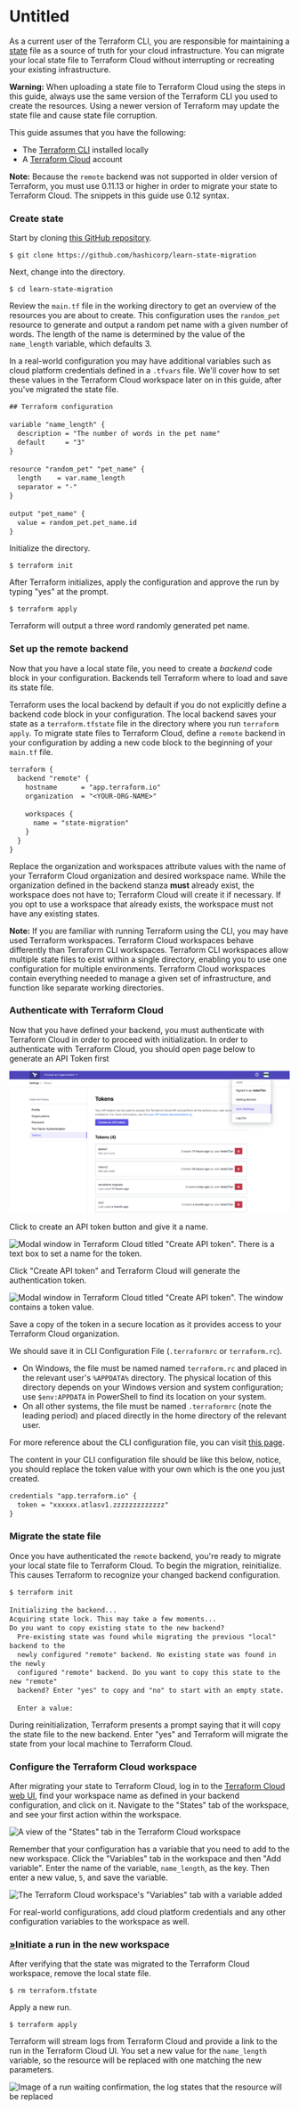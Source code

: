 # Untitled

As a current user of the Terraform CLI, you are responsible for maintaining a [state](https://www.terraform.io/docs/state/index.html) file as a source of truth for your cloud infrastructure. You can migrate your local state file to Terraform Cloud without interrupting or recreating your existing infrastructure.

**Warning:** When uploading a state file to Terraform Cloud using the steps in this guide, always use the same version of the Terraform CLI you used to create the resources. Using a newer version of Terraform may update the state file and cause state file corruption.

This guide assumes that you have the following:

* The [Terraform CLI](https://learn.hashicorp.com/terraform/getting-started/install) installed locally
* A [Terraform Cloud](https://app.terraform.io/) account

**Note:** Because the `remote` backend was not supported in older version of Terraform, you must use 0.11.13 or higher in order to migrate your state to Terraform Cloud. The snippets in this guide use 0.12 syntax.

### Create state

Start by cloning [this GitHub repository](https://github.com/hashicorp/learn-state-migration).

```text
$ git clone https://github.com/hashicorp/learn-state-migration
```

Next, change into the directory.

```text
$ cd learn-state-migration
```

Review the `main.tf` file in the working directory to get an overview of the resources you are about to create. This configuration uses the `random_pet` resource to generate and output a random pet name with a given number of words. The length of the name is determined by the value of the `name_length` variable, which defaults 3.

In a real-world configuration you may have additional variables such as cloud platform credentials defined in a `.tfvars` file. We'll cover how to set these values in the Terraform Cloud workspace later on in this guide, after you've migrated the state file.

```text
## Terraform configuration

variable "name_length" {
  description = "The number of words in the pet name"
  default     = "3"
}

resource "random_pet" "pet_name" {
  length    = var.name_length
  separator = "-"
}

output "pet_name" {
  value = random_pet.pet_name.id
}
```

Initialize the directory.

```text
$ terraform init
```

After Terraform initializes, apply the configuration and approve the run by typing "yes" at the prompt.

```text
$ terraform apply
```

Terraform will output a three word randomly generated pet name.

### Set up the remote backend

Now that you have a local state file, you need to create a _backend_ code block in your configuration. Backends tell Terraform where to load and save its state file.

Terraform uses the local backend by default if you do not explicitly define a backend code block in your configuration. The local backend saves your state as a `terraform.tfstate` file in the directory where you run `terraform apply`. To migrate state files to Terraform Cloud, define a `remote` backend in your configuration by adding a new code block to the beginning of your `main.tf` file.

```text
terraform {
  backend "remote" {
    hostname      = "app.terraform.io"
    organization  = "<YOUR-ORG-NAME>"

    workspaces {
      name = "state-migration"
    }
  }
}
```

Replace the organization and workspaces attribute values with the name of your Terraform Cloud organization and desired workspace name. While the organization defined in the backend stanza **must** already exist, the workspace does not have to; Terraform Cloud will create it if necessary. If you opt to use a workspace that already exists, the workspace must not have any existing states.

**Note:** If you are familiar with running Terraform using the CLI, you may have used Terraform workspaces. Terraform Cloud workspaces behave differently than Terraform CLI workspaces. Terraform CLI workspaces allow multiple state files to exist within a single directory, enabling you to use one configuration for multiple environments. Terraform Cloud workspaces contain everything needed to manage a given set of infrastructure, and function like separate working directories.

### Authenticate with Terraform Cloud

Now that you have defined your backend, you must authenticate with Terraform Cloud in order to proceed with initialization. In order to authenticate with Terraform Cloud, you should open page below to generate an API Token first

![](.gitbook/assets/screen-shot-2020-08-05-at-1.43.43-pm.png)

Click to create an API token button and give it a name.

![Modal window in Terraform Cloud titled &quot;Create API token&quot;. There is a text box to set a name for the token.](https://d33wubrfki0l68.cloudfront.net/3beb09940d728b8ce2e12fe7336bb2663a3898f1/62c8d/img/terraform/terraform-login-ui.png)

Click "Create API token" and Terraform Cloud will generate the authentication token.

![Modal window in Terraform Cloud titled &quot;Create API token&quot;. The window contains a token value.](https://d33wubrfki0l68.cloudfront.net/c3244a8c908f6b4f69deeeee7048774efe2dbb91/2af5b/img/terraform/terraform-login-token.png)

Save a copy of the token in a secure location as it provides access to your Terraform Cloud organization.

We should save it in CLI Configuration File \(`.terraformrc` or `terraform.rc`\).

* On Windows, the file must be named named `terraform.rc` and placed in the relevant user's `%APPDATA%` directory. The physical location of this directory depends on your Windows version and system configuration; use `$env:APPDATA` in PowerShell to find its location on your system.
* On all other systems, the file must be named `.terraformrc` \(note the leading period\) and placed directly in the home directory of the relevant user.

For more reference about the CLI configuration file, you can visit [this page](https://www.terraform.io/docs/commands/cli-config.html#credentials).

The content in your CLI configuration file should be like this below, notice, you should replace the token value with your own which is the one you just created.

```text
credentials "app.terraform.io" {
  token = "xxxxxx.atlasv1.zzzzzzzzzzzzz"
}
```

### Migrate the state file

Once you have authenticated the `remote` backend, you're ready to migrate your local state file to Terraform Cloud. To begin the migration, reinitialize. This causes Terraform to recognize your changed backend configuration.

```text
$ terraform init

Initializing the backend...
Acquiring state lock. This may take a few moments...
Do you want to copy existing state to the new backend?
  Pre-existing state was found while migrating the previous "local" backend to the
  newly configured "remote" backend. No existing state was found in the newly
  configured "remote" backend. Do you want to copy this state to the new "remote"
  backend? Enter "yes" to copy and "no" to start with an empty state.

  Enter a value:
```

During reinitialization, Terraform presents a prompt saying that it will copy the state file to the new backend. Enter "yes" and Terraform will migrate the state from your local machine to Terraform Cloud.

### Configure the Terraform Cloud workspace

After migrating your state to Terraform Cloud, log in to the [Terraform Cloud web UI](https://app.terraform.io/), find your workspace name as defined in your backend configuration, and click on it. Navigate to the "States" tab of the workspace, and see your first action within the workspace.

![A view of the &quot;States&quot; tab in the Terraform Cloud workspace](https://d33wubrfki0l68.cloudfront.net/25347bd0dce11c6f86fd9513f8abddc4d81fd948/917d7/img/terraform/imported-state.png)

Remember that your configuration has a variable that you need to add to the new workspace. Click the "Variables" tab in the workspace and then "Add variable". Enter the name of the variable, `name_length`, as the key. Then enter a new value, `5`, and save the variable.

![The Terraform Cloud workspace&apos;s &quot;Variables&quot; tab with a variable added](https://d33wubrfki0l68.cloudfront.net/1b56cb39ac8b8b6604797e8a7e1e8f3adb52dc3b/4afec/img/terraform/tfe-added-variable.png)

For real-world configurations, add cloud platform credentials and any other configuration variables to the workspace as well.

### [»](https://learn.hashicorp.com/terraform/tfc/tfc_migration#initiate-a-run-in-the-new-workspace)Initiate a run in the new workspace

After verifying that the state was migrated to the Terraform Cloud workspace, remove the local state file.

```text
$ rm terraform.tfstate
```

Apply a new run.

```text
$ terraform apply
```

Terraform will stream logs from Terraform Cloud and provide a link to the run in the Terraform Cloud UI. You set a new value for the `name_length` variable, so the resource will be replaced with one matching the new parameters.

![Image of a run waiting confirmation, the log states that the resource will be replaced](https://d33wubrfki0l68.cloudfront.net/550c20609afdacc9615dce1d74054ae27d738144/c351e/img/terraform/tfe-remote-run.png)

